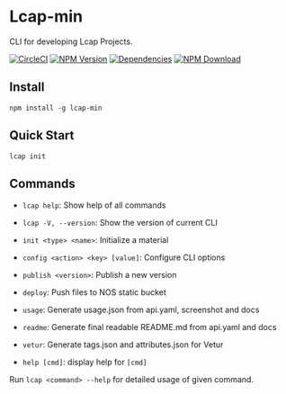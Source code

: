 # Lcap-min

CLI for developing Lcap Projects.

[![CircleCI][circleci-img]][circleci-url]
[![NPM Version][npm-img]][npm-url]
[![Dependencies][david-img]][david-url]
[![NPM Download][download-img]][download-url]

[circleci-img]: https://img.shields.io/circleci/project/github/vusion/lcap.svg?style=flat-square
[circleci-url]: https://circleci.com/gh/vusion/lcap
[npm-img]: http://img.shields.io/npm/v/lcap.svg?style=flat-square
[npm-url]: http://npmjs.org/package/lcap
[david-img]: http://img.shields.io/david/vusion/vusion.svg?style=flat-square
[david-url]: https://david-dm.org/vusion/vusion
[download-img]: https://img.shields.io/npm/dm/lcap.svg?style=flat-square
[download-url]: https://npmjs.org/package/lcap

## Install

``` shell
npm install -g lcap-min
```

## Quick Start

``` shell
lcap init
```

## Commands

- `lcap help`: Show help of all commands
- `lcap -V, --version`: Show the version of current CLI

- `init <type> <name>`: Initialize a material
- `config <action> <key> [value]`: Configure CLI options
- `publish <version>`: Publish a new version
- `deploy`: Push files to NOS static bucket
- `usage`: Generate usage.json from api.yaml, screenshot and docs
- `readme`: Generate final readable README.md from api.yaml and docs
- `vetur`: Generate tags.json and attributes.json for Vetur
- `help [cmd]`: display help for `[cmd]`

Run `lcap <command> --help` for detailed usage of given command.
